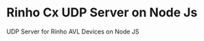 Rinho Cx UDP Server on Node Js
==============================

UDP Server for Rinho AVL Devices on Node JS
